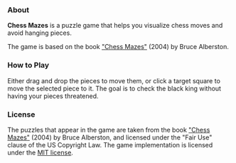 ### About
<b>Chess Mazes</b> is a puzzle game that helps you visualize chess moves and avoid hanging pieces.
            
The game is based on the book <a href="https://www.amazon.com/Chess-Mazes-Kind-Puzzle-Everyone/dp/1888690232">"Chess Mazes"</a> (2004) by Bruce Alberston.

### How to Play
Either drag and drop the pieces to move them, or click a target square to move the selected piece to it. The goal is to check the black king without having your pieces threatened.

### License
The puzzles that appear in the game are taken from the book <a href="https://www.amazon.com/Chess-Mazes-Kind-Puzzle-Everyone/dp/1888690232">"Chess Mazes"</a> (2004) by Bruce Alberston, and licensed under the "Fair Use" clause of the US Copyright Law.
The game implementation is licensed under the <a href="https://opensource.org/license/mit/">MIT license</a>.
